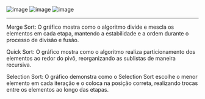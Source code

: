 ![image](https://github.com/user-attachments/assets/91c4e63c-8c13-4868-a540-e9cd8545ea63)
![image](https://github.com/user-attachments/assets/4be25c2b-922d-472b-b3bd-31e6f2ba1d60)
![image](https://github.com/user-attachments/assets/58f9b2b3-086a-48a7-b80d-d0a0ff3cd97c)

------------------------------------
Merge Sort: O gráfico mostra como o algoritmo divide e mescla os elementos em cada etapa, mantendo a estabilidade e a ordem durante o processo de divisão e fusão.

Quick Sort: O gráfico mostra como o algoritmo realiza particionamento dos elementos ao redor do pivô, reorganizando as sublistas de maneira recursiva.

Selection Sort: O gráfico demonstra como o Selection Sort escolhe o menor elemento em cada iteração e o coloca na posição correta, realizando trocas entre os elementos ao longo das etapas.
